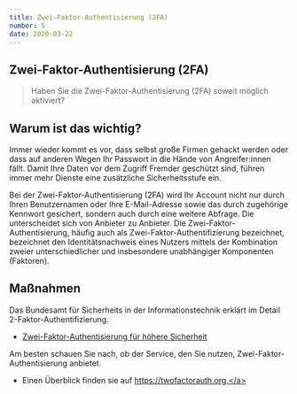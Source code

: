 ```yaml
---
title: Zwei-Faktor-Authentisierung (2FA)
number: 5
date: 2020-03-22
---
```


## Zwei-Faktor-Authentisierung (2FA)

> Haben Sie die Zwei-Faktor-Authentisierung (2FA) soweit möglich aktiviert?

## Warum ist das wichtig?

Immer wieder kommt es vor, dass selbst große Firmen gehackt werden oder dass auf anderen Wegen Ihr Passwort in die Hände von Angreifer:innen fällt. Damit Ihre Daten vor dem Zugriff Fremder geschützt sind, führen immer mehr Dienste eine zusätzliche Sicherheitsstufe ein.

Bei der Zwei-Faktor-Authentisierung (2FA) wird Ihr Account nicht nur durch Ihren Benutzernamen oder Ihre E-Mail-Adresse sowie das durch zugehörige Kennwort gesichert, sondern auch durch eine weitere Abfrage. Die unterscheidet sich von Anbieter zu Anbieter. Die Zwei-Faktor-Authentisierung, häufig auch als Zwei-Faktor-Authentifizierung bezeichnet, bezeichnet den Identitätsnachweis eines Nutzers mittels der Kombination zweier unterschiedlicher und insbesondere unabhängiger Komponenten (Faktoren). 

## Maßnahmen

Das Bundesamt für Sicherheits in der Informationstechnik erklärt im Detail 2-Faktor-Authentifizierung. 
* <a href="https://www.bsi-fuer-buerger.de/BSIFB/DE/DigitaleGesellschaft/OnlineBanking/Zwei_Faktor_Authentisierung/Zwei-Faktor-Authentisierung_node.html" target="_blank">Zwei-Faktor-Authentisierung für höhere Sicherheit</a>

Am besten schauen Sie nach, ob der Service, den Sie nutzen, Zwei-Faktor-Authentisierung anbietet. 

* Einen Überblick finden sie auf <a href="https://twofactorauth.org" target="_blank">https://twofactorauth.org.</a>
